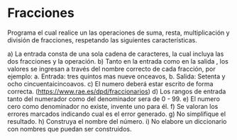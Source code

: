 # Fracciones
Programa el cual realice un las operaciones de suma, resta, multiplicación y división de fracciones, respetando las siguientes características.

a) La entrada consta de una sola cadena de caracteres, la cual incluya las dos fracciones y la operación.
b) Tanto en la entrada como en la salida , los valores se ingresan a través del nombre correcto de cada fracción, por ejemplo: 
  a. Entrada: tres quintos mas nueve onceavos, 
  b. Salida: Setenta y ocho cincuentaicincoavos.
c) El numero deberá estar escrito de forma correcta. (https://www.rae.es/dpd/fraccionarios)
d) Los rangos  de entrada tanto del numerador como del denominador sera de 0 - 99.
e) El numero cero como denominador no existe, invente uno para él.
f) Se valoran los errores marcados indicando cual es el error generado.
g) No simplifique el resultado.
h) Construya el nombre del número.
i) No elabore un diccionario con nombres que puedan ser construidos.
